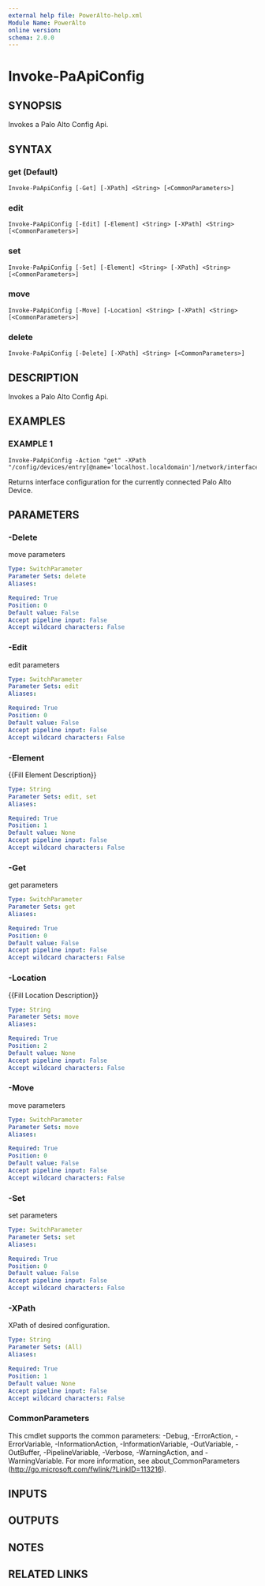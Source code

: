 ```yaml
---
external help file: PowerAlto-help.xml
Module Name: PowerAlto
online version:
schema: 2.0.0
---
```


# Invoke-PaApiConfig

## SYNOPSIS
Invokes a Palo Alto Config Api.

## SYNTAX

### get (Default)
```
Invoke-PaApiConfig [-Get] [-XPath] <String> [<CommonParameters>]
```

### edit
```
Invoke-PaApiConfig [-Edit] [-Element] <String> [-XPath] <String> [<CommonParameters>]
```

### set
```
Invoke-PaApiConfig [-Set] [-Element] <String> [-XPath] <String> [<CommonParameters>]
```

### move
```
Invoke-PaApiConfig [-Move] [-Location] <String> [-XPath] <String> [<CommonParameters>]
```

### delete
```
Invoke-PaApiConfig [-Delete] [-XPath] <String> [<CommonParameters>]
```

## DESCRIPTION
Invokes a Palo Alto Config Api.

## EXAMPLES

### EXAMPLE 1
```
Invoke-PaApiConfig -Action "get" -XPath "/config/devices/entry[@name='localhost.localdomain']/network/interface"
```

Returns interface configuration for the currently connected Palo Alto Device.

## PARAMETERS

### -Delete
move parameters

```yaml
Type: SwitchParameter
Parameter Sets: delete
Aliases:

Required: True
Position: 0
Default value: False
Accept pipeline input: False
Accept wildcard characters: False
```

### -Edit
edit parameters

```yaml
Type: SwitchParameter
Parameter Sets: edit
Aliases:

Required: True
Position: 0
Default value: False
Accept pipeline input: False
Accept wildcard characters: False
```

### -Element
{{Fill Element Description}}

```yaml
Type: String
Parameter Sets: edit, set
Aliases:

Required: True
Position: 1
Default value: None
Accept pipeline input: False
Accept wildcard characters: False
```

### -Get
get parameters

```yaml
Type: SwitchParameter
Parameter Sets: get
Aliases:

Required: True
Position: 0
Default value: False
Accept pipeline input: False
Accept wildcard characters: False
```

### -Location
{{Fill Location Description}}

```yaml
Type: String
Parameter Sets: move
Aliases:

Required: True
Position: 2
Default value: None
Accept pipeline input: False
Accept wildcard characters: False
```

### -Move
move parameters

```yaml
Type: SwitchParameter
Parameter Sets: move
Aliases:

Required: True
Position: 0
Default value: False
Accept pipeline input: False
Accept wildcard characters: False
```

### -Set
set parameters

```yaml
Type: SwitchParameter
Parameter Sets: set
Aliases:

Required: True
Position: 0
Default value: False
Accept pipeline input: False
Accept wildcard characters: False
```

### -XPath
XPath of desired configuration.

```yaml
Type: String
Parameter Sets: (All)
Aliases:

Required: True
Position: 1
Default value: None
Accept pipeline input: False
Accept wildcard characters: False
```

### CommonParameters
This cmdlet supports the common parameters: -Debug, -ErrorAction, -ErrorVariable, -InformationAction, -InformationVariable, -OutVariable, -OutBuffer, -PipelineVariable, -Verbose, -WarningAction, and -WarningVariable. For more information, see about_CommonParameters (http://go.microsoft.com/fwlink/?LinkID=113216).

## INPUTS

## OUTPUTS

## NOTES

## RELATED LINKS

